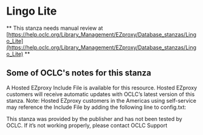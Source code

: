 # Lingo Lite
** This stanza needs manual review at [https://help.oclc.org/Library_Management/EZproxy/Database_stanzas/Lingo_Lite](https://help.oclc.org/Library_Management/EZproxy/Database_stanzas/Lingo_Lite) **

## Some of OCLC's notes for this stanza

A Hosted EZproxy Include File is available for this resource. Hosted EZproxy customers will receive automatic updates with OCLC&rsquo;s latest version of this stanza. Note: Hosted EZproxy customers in the Americas using self-service may reference the Include File by adding the following line to config.txt:

This stanza was provided by the publisher and has not been tested by OCLC. If it&rsquo;s not working properly, please contact OCLC Support

&nbsp;
